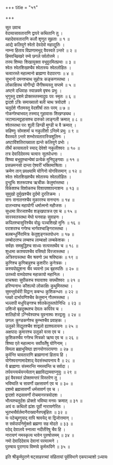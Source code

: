 +++
title = "५१"

+++

सूत उवाच  
वेदव्यासावताराणि द्वापरे कथितानि तु ।  
महादेवावताराणि कलौ शृणुत सुव्रताः ॥ १ ॥  
आद्ये कलियुगे श्वेतो देवदेवो महाद्युतिः ।  
नाम्ना हिताय विप्राणामभूद् वैवस्वते ऽन्तरे ॥ २ ॥  
हिमवच्छिखरे रम्ये छगले पर्वतोत्तमे ।  
तस्य शिष्याः शिखायुक्ता वभूवुरमितप्रभाः ॥ ३ ॥  
श्वेतः श्वेतशिखश्चैव श्वेतास्यः श्वेतलोहितः ।  
चत्वारस्ते महात्मानो ब्राह्मणा वेदपारगाः ॥ ४ ॥  
सुभानो दमनश्चाथ सुहोत्रः कङ्कणस्तथा ।  
लोकाक्षिरथ योगीन्द्रो जैगीषव्यस्तु सप्तमे ॥ ५ ॥  
अष्टमे दधिवाहः स्यान्नवमे वृषभः प्रभुः ।  
भृगुस्तु दशमे प्रोक्तस्तस्मादुग्रः परः स्मृतः ॥ ६ ॥  
द्वादशे ऽत्रिः समाख्यातो बली चाथ त्रयोदशे ।  
चतुर्दशे गौतमस्तु वेदशीर्षा ततः परम् ॥ ७ ॥  
गोकर्णश्चाभवत् तस्माद् गुहावासः शिखण्ड्यथ ।  
जटामाल्यट्टहासश्च दारुको लाङ्गली क्रमात् ॥ ८ ॥  
श्वेतस्तथा परः शूली डिण्डी मुण्डी च वै क्रमात् ।  
सहिष्णुः सोमशर्मा च नकुलीशो ऽन्तिमे प्रभुः ॥ ९ ॥  
वैवस्वते ऽन्तरे शम्भोरवतारास्त्रिशूलिनः ।  
अष्टाविंशतिराख्याता ह्यन्ते कलियुगे प्रभोः ।  
तीर्थे कायावतारे स्याद् देवेशो नकुलीश्वरः ॥ १० ॥  
तत्र देवादिदेवस्य चत्वारः सुतपोधनाः ।  
शिष्या बभूवुश्चान्येषां प्रत्येकं मुनिपुङ्गवाः ॥ ११ ॥  
प्रसन्नमनसो दान्ता ऐश्वरीं भक्तिमाश्रिताः ।  
क्रमेण तान् प्रवक्ष्यामि योगिनो योगवित्तमान् ॥ १२ ॥  
श्वेतः श्वेतशिखश्चैव श्वेतास्यः श्वेतलोहितः ।  
दुन्दुभिः शतरूपश्च ऋचीकः केतुमांस्तथा ।  
विकेशश्च विशोकश्च विशापश्शापनाशनः ॥ १३ ॥  
सुमुखो दुर्मुखश्चैव दुर्दमो दुरतिक्रमः ।  
सनः सनातनश्चैव मुकारश्च सनन्दनः ॥ १४ ॥  
दालभ्यश्च महायोगी धर्मात्मनो महौजसः ।  
सुधामा विरजाश्चैव शङ्खपात्रज एव च ॥ १५ ॥  
सारस्वतस्तथा मेघो घनवाहः सुवाहनः ।  
कपिलश्चासुरिश्चैव वोढुः पञ्चशिखो मुनिः ॥ १६ ॥  
पराशरश्च गर्गश्च भार्गवश्चाङ्गिरास्तथा ।  
बलबन्धुर्निरामित्रः केतुशृङ्गस्तपोधनः ॥ १७ ॥  
लम्बोदरश्च लम्बश्च लाम्बाक्षो लम्बकेशकः ।  
सर्वज्ञः समबुद्धिश्च साध्यः सत्यस्तथैव च ॥ १८ ॥  
शुधामा काश्यपश्चैव वसिष्ठो विरजास्तथा ।  
अत्रिरुग्रस्तथा चैव श्रवणो ऽथ श्रविष्ठकः ॥ १९ ॥  
कुणिश्च कुणिबाहुश्च कुशरीरः कुनेत्रकः ।  
कश्यपोह्युशना चैव च्यवनो ऽथ बृहस्पतिः ॥ २० ॥  
उतथ्यो वामदेवश्च महाकायो महानिलः ।  
वाचश्रवाः सुपीकश्च श्यावाश्वः सपथीश्वरः ॥ २१ ॥  
हरिण्यनाभः कौशल्यो लोकाक्षिः कुथुमिस्तथा ।  
सुमन्तुर्वर्चरी विद्वान् कबन्धः कुशिकन्धरः ॥ २२ ॥  
प्लक्षो दार्भायणिश्चैव केतुमान् गौतमस्तथा ।  
भल्लापी मधुपिङ्गश्च श्वेतकेतुस्तपोनिधिः ॥ २३ ॥  
उशिजो बृहदुक्थश्च देवलः कपिरेव च ।  
शालिहोत्रो ऽग्निवेश्यश्च युवनाश्वः शरद्वसुः ॥ २४ ॥  
छगलः कुण्डकर्णश्च कुम्भश्चैव प्रवाहकः ।  
उलूको विद्युतश्चैव शाद्वलो ह्याश्वलायनः ॥ २५ ॥  
अक्षपादः कुमारश्च उलूको वत्स एव च ।  
कुशिकश्चैव गर्गश्च मित्रको ऋष्य एव च ॥ २६ ॥  
शिष्या एते महात्मानः सर्वोवर्तेषु योगिनाम् ।  
विमला ब्रह्मभूयिष्ठा ज्ञानयोगपरायणाः ॥ २७ ॥  
कुर्वन्ति चावताराणि ब्राह्मणानां हिताय हि ।  
योगेश्वराणामादेशाद् वेदसंस्थापनाय वै ॥ २८ ॥  
ये ब्राह्मणाः संस्मरन्ति नमस्यन्ति च सर्वदा ।  
तर्पयन्त्यर्चयन्त्येतान् ब्रह्मविद्यामवाप्नुयुः ॥ २९ ॥  
इदं वैवस्वतं प्रोक्तमन्तरं विस्तरेण तु ।  
भविष्यति च सावर्णो दक्षसावर्ण एव च ॥ ३० ॥  
दशमो ब्रह्मसावर्णो धर्मसावर्ण एव च ।  
द्वादशो रुद्रसावर्णो रोचमानस्त्रयोदशः ।  
भौत्यश्चतुर्दशः प्रोक्तो भविष्या मनवः क्रमात् ॥ ३१ ॥  
अयं वः कथितो ह्यंशः पूर्वो नारायणेरितः ।  
भूतभव्यैर्वर्तमानैराख्यानैरुपबृंहितः ॥ ३२ ॥  
यः पठेच्छृणुयाद् वापि श्रावयेद् वा द्विजोत्तमान् ।  
स सर्वपापनिर्मुक्तो ब्रह्मणा सह मोदते ॥ ३३ ॥  
पठेद् देवालये स्नात्वा नदीतीरेषु चैव हि ।  
नारायणं नमस्कृत्य भावेन पुरुषोत्तमम् ॥ ३४ ॥  
नमो देवादिदेवाय देवानां परमात्मने ।  
पुरुषाय पुराणाय विष्णवे कूर्मरूपिणे ॥ ३५ ॥  
    
इति श्रीकूर्मपुराणे षट्साहस्त्र्यां संहितायां पूर्वविभागे एकपञ्चाशो ऽध्यायः
